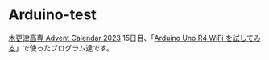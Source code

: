 # Arduino-test
[木更津高専 Advent Calendar 2023](https://qiita.com/advent-calendar/2023/nit_kisarazu) 15日目、「[Arduino Uno R4 WiFi を試してみる](https://zenn.dev/kokastar/articles/5155d098d8d6a2#%E5%90%8C%E4%B8%80lan%E5%86%85%E3%81%8B%E3%82%89%E3%83%9E%E3%83%88%E3%83%AA%E3%83%83%E3%82%AF%E3%82%B9%E3%83%91%E3%83%8D%E3%83%AB%E3%81%AB%E6%96%87%E7%AB%A0%E3%82%92%E8%A1%A8%E7%A4%BA%E3%81%99%E3%82%8B)」で使ったプログラム達です。
